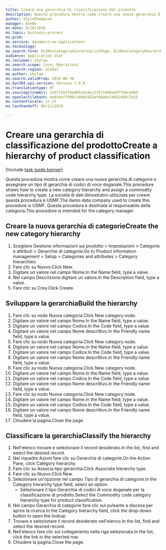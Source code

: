```yaml
--- 
title: Creare una gerarchia di classificazione del prodotto
description: Questa procedura mostra come creare una nuova gerarchia di categorie e assegnare un tipo di gerarchia di codici di voce doganale.
author: ShylaThompson
manager: AnnBe
ms.date: 8/29/2018
ms.topic: business-process
ms.prod: 
ms.service: dynamics-ax-applications
ms.technology: 
ms.search.form: EcoResCategoryHierarchyListPage, EcoResCategoryHierarchyCreate, EcoResCategory, EcoResCategoryHierarchyRole
audience: Application User
ms.reviewer: shylaw
ms.search.scope: Core, Operations
ms.search.region: Global
ms.author: shylaw
ms.search.validFrom: 2016-06-30
ms.dyn365.ops.version: Version 7.0.0
ms.translationtype: HT
ms.sourcegitcommit: 32d71167fdad65cb1dec37671999a497759ca484
ms.openlocfilehash: ee65e4ff990c14942432af48a6a7d451460c7b15
ms.contentlocale: it-it
ms.lasthandoff: 09/11/2018

---
```

# <a name="create-a-hierarchy-of-product-classification"></a><span data-ttu-id="53f4b-103">Creare una gerarchia di classificazione del prodotto</span><span class="sxs-lookup"><span data-stu-id="53f4b-103">Create a hierarchy of product classification</span></span>

[!include [task guide banner](../../includes/task-guide-banner.md)]

<span data-ttu-id="53f4b-104">Questa procedura mostra come creare una nuova gerarchia di categorie e assegnare un tipo di gerarchia di codici di voce doganale.</span><span class="sxs-lookup"><span data-stu-id="53f4b-104">This procedure shows how to create a new category hierarchy and assign a commodity code hierarchy type.</span></span> <span data-ttu-id="53f4b-105">La società di dati dimostrativi utilizzata per creare questa procedura è USMF.</span><span class="sxs-lookup"><span data-stu-id="53f4b-105">The demo data company used to create this procedure is USMF.</span></span> <span data-ttu-id="53f4b-106">Questa procedura è destinata al responsabile della categoria.</span><span class="sxs-lookup"><span data-stu-id="53f4b-106">This procedure is intended for the category manager.</span></span>


## <a name="create-the-new-category-hierarchy"></a><span data-ttu-id="53f4b-107">Creare la nuova gerarchia di categorie</span><span class="sxs-lookup"><span data-stu-id="53f4b-107">Create the new category hierarchy</span></span>
1. <span data-ttu-id="53f4b-108">Scegliere Gestione informazioni sul prodotto > Impostazioni > Categorie e attributi > Gerarchie di categorie.</span><span class="sxs-lookup"><span data-stu-id="53f4b-108">Go to Product information management > Setup > Categories and attributes > Category hierarchies.</span></span>
2. <span data-ttu-id="53f4b-109">Fare clic su Nuovo.</span><span class="sxs-lookup"><span data-stu-id="53f4b-109">Click New.</span></span>
3. <span data-ttu-id="53f4b-110">Digitare un valore nel campo Nome.</span><span class="sxs-lookup"><span data-stu-id="53f4b-110">In the Name field, type a value.</span></span>
4. <span data-ttu-id="53f4b-111">Nel campo Descrizione digitare un valore.</span><span class="sxs-lookup"><span data-stu-id="53f4b-111">In the Description field, type a value.</span></span>
5. <span data-ttu-id="53f4b-112">Fare clic su Crea.</span><span class="sxs-lookup"><span data-stu-id="53f4b-112">Click Create.</span></span>

## <a name="build-the-hierarchy"></a><span data-ttu-id="53f4b-113">Sviluppare la gerarchia</span><span class="sxs-lookup"><span data-stu-id="53f4b-113">Build the hierarchy</span></span>
1. <span data-ttu-id="53f4b-114">Fare clic su nodo Nuova categoria.</span><span class="sxs-lookup"><span data-stu-id="53f4b-114">Click New category node.</span></span>
2. <span data-ttu-id="53f4b-115">Digitare un valore nel campo Nome.</span><span class="sxs-lookup"><span data-stu-id="53f4b-115">In the Name field, type a value.</span></span>
3. <span data-ttu-id="53f4b-116">Digitare un valore nel campo Codice.</span><span class="sxs-lookup"><span data-stu-id="53f4b-116">In the Code field, type a value.</span></span>
4. <span data-ttu-id="53f4b-117">Digitare un valore nel campo Nome descrittivo.</span><span class="sxs-lookup"><span data-stu-id="53f4b-117">In the Friendly name field, type a value.</span></span>
5. <span data-ttu-id="53f4b-118">Fare clic su nodo Nuova categoria.</span><span class="sxs-lookup"><span data-stu-id="53f4b-118">Click New category node.</span></span>
6. <span data-ttu-id="53f4b-119">Digitare un valore nel campo Nome.</span><span class="sxs-lookup"><span data-stu-id="53f4b-119">In the Name field, type a value.</span></span>
7. <span data-ttu-id="53f4b-120">Digitare un valore nel campo Codice.</span><span class="sxs-lookup"><span data-stu-id="53f4b-120">In the Code field, type a value.</span></span>
8. <span data-ttu-id="53f4b-121">Digitare un valore nel campo Nome descrittivo.</span><span class="sxs-lookup"><span data-stu-id="53f4b-121">In the Friendly name field, type a value.</span></span>
9. <span data-ttu-id="53f4b-122">Fare clic su nodo Nuova categoria.</span><span class="sxs-lookup"><span data-stu-id="53f4b-122">Click New category node.</span></span>
10. <span data-ttu-id="53f4b-123">Digitare un valore nel campo Nome.</span><span class="sxs-lookup"><span data-stu-id="53f4b-123">In the Name field, type a value.</span></span>
11. <span data-ttu-id="53f4b-124">Digitare un valore nel campo Codice.</span><span class="sxs-lookup"><span data-stu-id="53f4b-124">In the Code field, type a value.</span></span>
12. <span data-ttu-id="53f4b-125">Digitare un valore nel campo Nome descrittivo.</span><span class="sxs-lookup"><span data-stu-id="53f4b-125">In the Friendly name field, type a value.</span></span>
13. <span data-ttu-id="53f4b-126">Fare clic su nodo Nuova categoria.</span><span class="sxs-lookup"><span data-stu-id="53f4b-126">Click New category node.</span></span>
14. <span data-ttu-id="53f4b-127">Digitare un valore nel campo Nome.</span><span class="sxs-lookup"><span data-stu-id="53f4b-127">In the Name field, type a value.</span></span>
15. <span data-ttu-id="53f4b-128">Digitare un valore nel campo Codice.</span><span class="sxs-lookup"><span data-stu-id="53f4b-128">In the Code field, type a value.</span></span>
16. <span data-ttu-id="53f4b-129">Digitare un valore nel campo Nome descrittivo.</span><span class="sxs-lookup"><span data-stu-id="53f4b-129">In the Friendly name field, type a value.</span></span>
17. <span data-ttu-id="53f4b-130">Chiudere la pagina.</span><span class="sxs-lookup"><span data-stu-id="53f4b-130">Close the page.</span></span>

## <a name="classify-the-hierarchy"></a><span data-ttu-id="53f4b-131">Classificare la gerarchia</span><span class="sxs-lookup"><span data-stu-id="53f4b-131">Classify the hierarchy</span></span>
1. <span data-ttu-id="53f4b-132">Nell'elenco trovare e selezionare il record desiderato.</span><span class="sxs-lookup"><span data-stu-id="53f4b-132">In the list, find and select the desired record.</span></span>
2. <span data-ttu-id="53f4b-133">Nel riquadro Azioni fare clic su Gerarchia di categorie.</span><span class="sxs-lookup"><span data-stu-id="53f4b-133">On the Action Pane, click Category hierarchy.</span></span>
3. <span data-ttu-id="53f4b-134">Fare clic su Associa tipo gerarchia.</span><span class="sxs-lookup"><span data-stu-id="53f4b-134">Click Associate hierarchy type.</span></span>
4. <span data-ttu-id="53f4b-135">Fare clic su Nuovo.</span><span class="sxs-lookup"><span data-stu-id="53f4b-135">Click New.</span></span>
5. <span data-ttu-id="53f4b-136">Selezionare un'opzione nel campo Tipo di gerarchia di categorie.</span><span class="sxs-lookup"><span data-stu-id="53f4b-136">In the Category hierarchy type field, select an option.</span></span>
    * <span data-ttu-id="53f4b-137">Selezionare il tipo Gerarchia di codici di voce doganale per la classificazione di prodotto.</span><span class="sxs-lookup"><span data-stu-id="53f4b-137">Select the Commodity code category hierarchy type for product classification.</span></span>  
6. <span data-ttu-id="53f4b-138">Nel campo Gerarchia di categorie fare clic sul pulsante a discesa per aprire la ricerca.</span><span class="sxs-lookup"><span data-stu-id="53f4b-138">In the Category hierarchy field, click the drop-down button to open the lookup.</span></span>
7. <span data-ttu-id="53f4b-139">Trovare e selezionare il record desiderato nell'elenco.</span><span class="sxs-lookup"><span data-stu-id="53f4b-139">In the list, find and select the desired record.</span></span>
8. <span data-ttu-id="53f4b-140">Nell'elenco fare clic sul collegamento nella riga selezionata.</span><span class="sxs-lookup"><span data-stu-id="53f4b-140">In the list, click the link in the selected row.</span></span>
9. <span data-ttu-id="53f4b-141">Chiudere la pagina.</span><span class="sxs-lookup"><span data-stu-id="53f4b-141">Close the page.</span></span>


